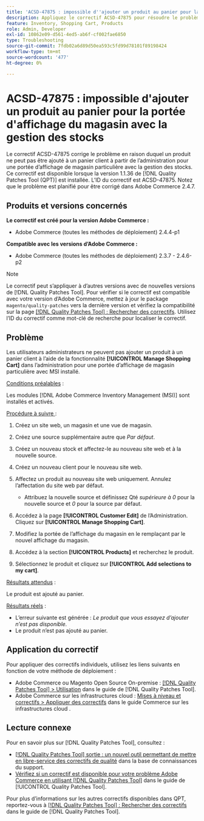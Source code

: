 ```yaml
---
title: 'ACSD-47875 : impossible d''ajouter un produit au panier pour la portée d''affichage du magasin avec la gestion des stocks'
description: Appliquez le correctif ACSD-47875 pour résoudre le problème d’Adobe Commerce en raison duquel un produit ne peut pas être ajouté à un panier client par l’administrateur pour une portée d’affichage de magasin spécifique avec la gestion des stocks.
feature: Inventory, Shopping Cart, Products
role: Admin, Developer
exl-id: 10862e09-d561-4ed5-ab6f-cf002fae6850
type: Troubleshooting
source-git-commit: 7fdb02a6d89d50ea593c5fd99d78101f89198424
workflow-type: tm+mt
source-wordcount: '477'
ht-degree: 0%

---
```


# ACSD-47875 : impossible d&#39;ajouter un produit au panier pour la portée d&#39;affichage du magasin avec la gestion des stocks

Le correctif ACSD-47875 corrige le problème en raison duquel un produit ne peut pas être ajouté à un panier client à partir de l’administration pour une portée d’affichage de magasin particulière avec la gestion des stocks. Ce correctif est disponible lorsque la version 1.1.36 de [!DNL Quality Patches Tool (QPT)] est installée. L’ID du correctif est ACSD-47875. Notez que le problème est planifié pour être corrigé dans Adobe Commerce 2.4.7.

## Produits et versions concernés

**Le correctif est créé pour la version Adobe Commerce :**

* Adobe Commerce (toutes les méthodes de déploiement) 2.4.4-p1

**Compatible avec les versions d’Adobe Commerce :**

* Adobe Commerce (toutes les méthodes de déploiement) 2.3.7 - 2.4.6-p2

>[!NOTE]
>
>Le correctif peut s’appliquer à d’autres versions avec de nouvelles versions de [!DNL Quality Patches Tool]. Pour vérifier si le correctif est compatible avec votre version d’Adobe Commerce, mettez à jour le package `magento/quality-patches` vers la dernière version et vérifiez la compatibilité sur la page [[!DNL Quality Patches Tool] : Rechercher des correctifs](https://experienceleague.adobe.com/tools/commerce-quality-patches/index.html?lang=fr). Utilisez l’ID du correctif comme mot-clé de recherche pour localiser le correctif.

## Problème

Les utilisateurs administrateurs ne peuvent pas ajouter un produit à un panier client à l’aide de la fonctionnalité **[!UICONTROL Manage Shopping Cart]** dans l’administration pour une portée d’affichage de magasin particulière avec MSI installé.

<u>Conditions préalables</u> :

Les modules [!DNL Adobe Commerce Inventory Management (MSI)] sont installés et activés.

<u>Procédure à suivre </u> :

1. Créez un site web, un magasin et une vue de magasin.
1. Créez une source supplémentaire autre que *Par défaut*.
1. Créez un nouveau stock et affectez-le au nouveau site web et à la nouvelle source.
1. Créez un nouveau client pour le nouveau site web.
1. Affectez un produit au nouveau site web uniquement. Annulez l’affectation du site web par défaut.

   * Attribuez la nouvelle source et définissez Qté *supérieure à 0* pour la nouvelle source et *0* pour la source par défaut.

1. Accédez à la page **[!UICONTROL Customer Edit]** de l’Administration. Cliquez sur **[!UICONTROL Manage Shopping Cart]**.
1. Modifiez la portée de l’affichage du magasin en le remplaçant par le nouvel affichage du magasin.
1. Accédez à la section **[!UICONTROL Products]** et recherchez le produit.
1. Sélectionnez le produit et cliquez sur **[!UICONTROL Add selections to my cart]**.

<u>Résultats attendus</u> :

Le produit est ajouté au panier.

<u>Résultats réels</u> :

* L’erreur suivante est générée : *Le produit que vous essayez d’ajouter n’est pas disponible.*
* Le produit n’est pas ajouté au panier.

## Application du correctif

Pour appliquer des correctifs individuels, utilisez les liens suivants en fonction de votre méthode de déploiement :

* Adobe Commerce ou Magento Open Source On-premise : [[!DNL Quality Patches Tool] > Utilisation](/help/tools/quality-patches-tool/usage.md) dans le guide de [!DNL Quality Patches Tool].
* Adobe Commerce sur les infrastructures cloud : [Mises à niveau et correctifs > Appliquer des correctifs](https://experienceleague.adobe.com/docs/commerce-cloud-service/user-guide/develop/upgrade/apply-patches.html?lang=fr) dans le guide Commerce sur les infrastructures cloud .

## Lecture connexe

Pour en savoir plus sur [!DNL Quality Patches Tool], consultez :

* [[!DNL Quality Patches Tool] sortie : un nouvel outil permettant de mettre en libre-service des correctifs de qualité](https://experienceleague.adobe.com/fr/docs/commerce-operations/tools/quality-patches-tool/quality-patches-tool-to-self-serve-quality-patches) dans la base de connaissances du support.
* [Vérifiez si un correctif est disponible pour votre problème Adobe Commerce en utilisant [!DNL Quality Patches Tool]](/help/tools/quality-patches-tool/patches-available-in-qpt/check-patch-for-magento-issue-with-magento-quality-patches.md) dans le guide de [!UICONTROL Quality Patches Tool].


Pour plus d’informations sur les autres correctifs disponibles dans QPT, reportez-vous à [[!DNL Quality Patches Tool] : Rechercher des correctifs](https://experienceleague.adobe.com/tools/commerce-quality-patches/index.html?lang=fr) dans le guide de [!DNL Quality Patches Tool].
